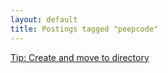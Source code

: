 ```yaml
---
layout: default
title: Postings tagged "peepcode"
---
```

[Tip: Create and move to directory](http://janesconference.github.com/KievII/2009/08/tip-create-and-move-to-directory)<br />
